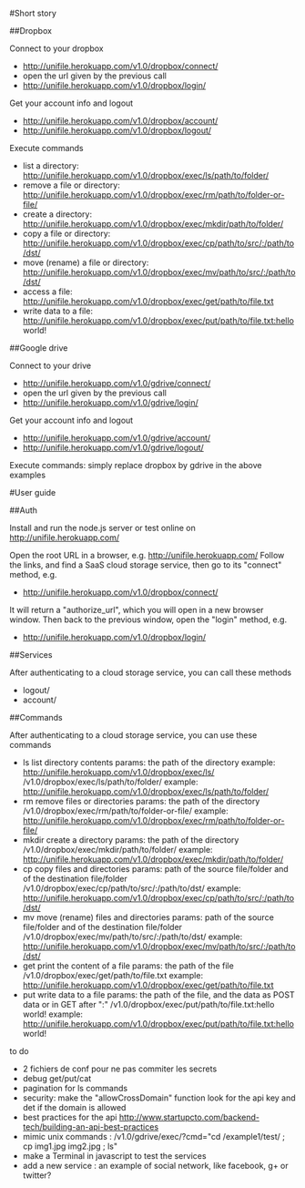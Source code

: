 #Short story

##Dropbox

Connect to your dropbox 
* http://unifile.herokuapp.com/v1.0/dropbox/connect/
* open the url given by the previous call
* http://unifile.herokuapp.com/v1.0/dropbox/login/

Get your account info and logout
* http://unifile.herokuapp.com/v1.0/dropbox/account/
* http://unifile.herokuapp.com/v1.0/dropbox/logout/

Execute commands
* list a directory: http://unifile.herokuapp.com/v1.0/dropbox/exec/ls/path/to/folder/
* remove a file or directory: http://unifile.herokuapp.com/v1.0/dropbox/exec/rm/path/to/folder-or-file/
* create a directory: http://unifile.herokuapp.com/v1.0/dropbox/exec/mkdir/path/to/folder/
* copy a file or directory: http://unifile.herokuapp.com/v1.0/dropbox/exec/cp/path/to/src/:/path/to/dst/
* move (rename) a file or directory: http://unifile.herokuapp.com/v1.0/dropbox/exec/mv/path/to/src/:/path/to/dst/
* access a file: http://unifile.herokuapp.com/v1.0/dropbox/exec/get/path/to/file.txt
* write data to a file: http://unifile.herokuapp.com/v1.0/dropbox/exec/put/path/to/file.txt:hello world!

##Google drive

Connect to your drive 
* http://unifile.herokuapp.com/v1.0/gdrive/connect/
* open the url given by the previous call
* http://unifile.herokuapp.com/v1.0/gdrive/login/

Get your account info and logout
* http://unifile.herokuapp.com/v1.0/gdrive/account/
* http://unifile.herokuapp.com/v1.0/gdrive/logout/

Execute commands: simply replace dropbox by gdrive in the above examples


#User guide

##Auth

Install and run the node.js server or test online on http://unifile.herokuapp.com/

Open the root URL in a browser, e.g. http://unifile.herokuapp.com/
Follow the links, and find a SaaS cloud storage service, then go to its "connect" method, e.g.
* http://unifile.herokuapp.com/v1.0/dropbox/connect/

It will return a "authorize_url", which you will open in a new browser window. Then back to the previous window, open the "login" method, e.g.
* http://unifile.herokuapp.com/v1.0/dropbox/login/

##Services

After authenticating to a cloud storage service, you can call these methods

* logout/
* account/

##Commands

After authenticating to a cloud storage service, you can use these commands

* ls
  list directory contents
  params: the path of the directory
  example: http://unifile.herokuapp.com/v1.0/dropbox/exec/ls/
  /v1.0/dropbox/exec/ls/path/to/folder/
  example: http://unifile.herokuapp.com/v1.0/dropbox/exec/ls/path/to/folder/
* rm
  remove files or directories
  params: the path of the directory
  /v1.0/dropbox/exec/rm/path/to/folder-or-file/
  example: http://unifile.herokuapp.com/v1.0/dropbox/exec/rm/path/to/folder-or-file/
* mkdir
  create a directory
  params: the path of the directory
  /v1.0/dropbox/exec/mkdir/path/to/folder/
  example: http://unifile.herokuapp.com/v1.0/dropbox/exec/mkdir/path/to/folder/
* cp
  copy files and directories
  params: path of the source file/folder and of the destination file/folder
  /v1.0/dropbox/exec/cp/path/to/src/:/path/to/dst/
  example: http://unifile.herokuapp.com/v1.0/dropbox/exec/cp/path/to/src/:/path/to/dst/
* mv
  move (rename) files and directories
  params: path of the source file/folder and of the destination file/folder
  /v1.0/dropbox/exec/mv/path/to/src/:/path/to/dst/
  example: http://unifile.herokuapp.com/v1.0/dropbox/exec/mv/path/to/src/:/path/to/dst/
* get
  print the content of a file
  params: the path of the file
  /v1.0/dropbox/exec/get/path/to/file.txt
  example: http://unifile.herokuapp.com/v1.0/dropbox/exec/get/path/to/file.txt
* put
  write data to a file
  params: the path of the file, and the data as POST data or in GET after ":"
  /v1.0/dropbox/exec/put/path/to/file.txt:hello world!
  example: http://unifile.herokuapp.com/v1.0/dropbox/exec/put/path/to/file.txt:hello world!


to do
- 2 fichiers de conf pour ne pas commiter les secrets
- debug get/put/cat
- pagination for ls commands
- security: make the "allowCrossDomain" function look for the api key and det if the domain is allowed
- best practices for the api
  http://www.startupcto.com/backend-tech/building-an-api-best-practices
- mimic unix commands : /v1.0/gdrive/exec/?cmd="cd /example1/test/ ; cp img1.jpg img2.jpg ; ls"
- make a Terminal in javascript to test the services
- add a new service : an example of social network, like facebook, g+ or twitter?


